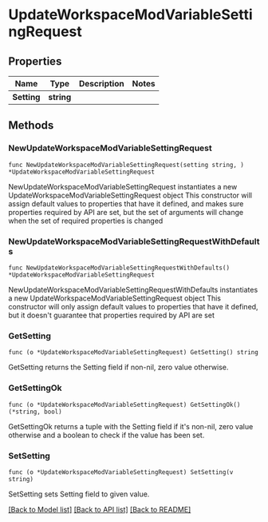 # UpdateWorkspaceModVariableSettingRequest

## Properties

Name | Type | Description | Notes
------------ | ------------- | ------------- | -------------
**Setting** | **string** |  | 

## Methods

### NewUpdateWorkspaceModVariableSettingRequest

`func NewUpdateWorkspaceModVariableSettingRequest(setting string, ) *UpdateWorkspaceModVariableSettingRequest`

NewUpdateWorkspaceModVariableSettingRequest instantiates a new UpdateWorkspaceModVariableSettingRequest object
This constructor will assign default values to properties that have it defined,
and makes sure properties required by API are set, but the set of arguments
will change when the set of required properties is changed

### NewUpdateWorkspaceModVariableSettingRequestWithDefaults

`func NewUpdateWorkspaceModVariableSettingRequestWithDefaults() *UpdateWorkspaceModVariableSettingRequest`

NewUpdateWorkspaceModVariableSettingRequestWithDefaults instantiates a new UpdateWorkspaceModVariableSettingRequest object
This constructor will only assign default values to properties that have it defined,
but it doesn't guarantee that properties required by API are set

### GetSetting

`func (o *UpdateWorkspaceModVariableSettingRequest) GetSetting() string`

GetSetting returns the Setting field if non-nil, zero value otherwise.

### GetSettingOk

`func (o *UpdateWorkspaceModVariableSettingRequest) GetSettingOk() (*string, bool)`

GetSettingOk returns a tuple with the Setting field if it's non-nil, zero value otherwise
and a boolean to check if the value has been set.

### SetSetting

`func (o *UpdateWorkspaceModVariableSettingRequest) SetSetting(v string)`

SetSetting sets Setting field to given value.



[[Back to Model list]](../README.md#documentation-for-models) [[Back to API list]](../README.md#documentation-for-api-endpoints) [[Back to README]](../README.md)


